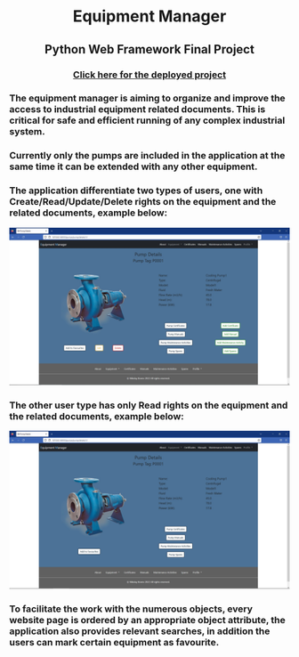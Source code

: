 <h1 align="center">Equipment Manager</h1>
<h2 align="center">Python Web Framework Final Project<br></h2>
<h3 align="center"><a href="https://nikolayx.pythonanywhere.com/">Click here for the deployed project</a></h3>

<h3>The equipment manager is aiming to organize and improve the access to industrial equipment related documents. 
This is critical for safe and efficient running of any complex industrial system.</h3>

<h3>Currently only the pumps are included in the application at the same time it can be extended with any other equipment.</h3>

<h3>The application differentiate two types of users, one with Create/Read/Update/Delete rights on the equipment and the related documents, example below:</h3> 
<img src="https://github.com/Nikolay-x/equipment_manager/blob/main/staticfiles/images/engineer_pump_details.jpg">

<h3>The other user type has only Read rights on the equipment and the related documents, example below:</h3>
<img src="https://github.com/Nikolay-x/equipment_manager/blob/main/staticfiles/images/user_pump_details.jpg">

<h3>To facilitate the work with the numerous objects, every website page is ordered by an appropriate object attribute, 
the application also provides relevant searches, in addition the users can mark certain equipment as favourite.</h3>
